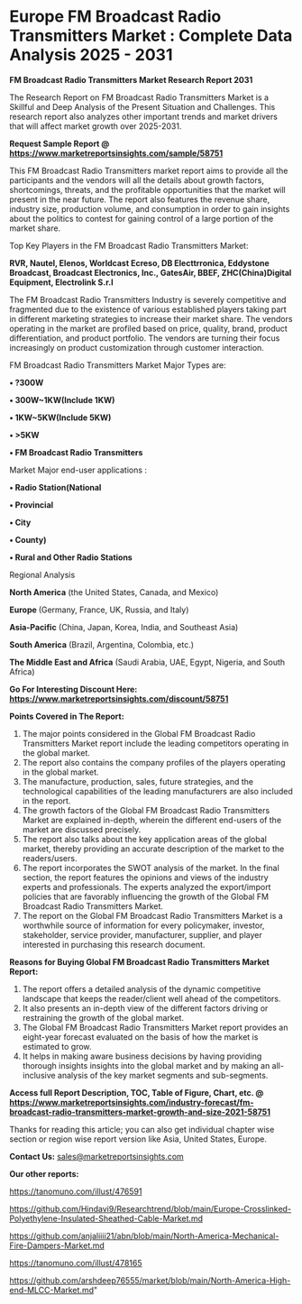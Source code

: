  # Europe FM Broadcast Radio Transmitters Market : Complete Data Analysis 2025 - 2031

<strong>FM Broadcast Radio Transmitters Market Research Report 2031</strong>

The Research Report on FM Broadcast Radio Transmitters Market is a Skillful and Deep Analysis of the Present Situation and Challenges. This research report also analyzes other important trends and market drivers that will affect market growth over 2025-2031.

<strong>Request Sample Report @ <a href=https://www.marketreportsinsights.com/sample/58751>https://www.marketreportsinsights.com/sample/58751</a></strong>

This FM Broadcast Radio Transmitters market report aims to provide all the participants and the vendors will all the details about growth factors, shortcomings, threats, and the profitable opportunities that the market will present in the near future. The report also features the revenue share, industry size, production volume, and consumption in order to gain insights about the politics to contest for gaining control of a large portion of the market share.

Top Key Players in the FM Broadcast Radio Transmitters Market:

<strong>RVR, Nautel, Elenos, Worldcast Ecreso, DB Electtrronica, Eddystone Broadcast, Broadcast Electronics, Inc., GatesAir, BBEF, ZHC(China)Digital Equipment, Electrolink S.r.l</strong>

The FM Broadcast Radio Transmitters Industry is severely competitive and fragmented due to the existence of various established players taking part in different marketing strategies to increase their market share. The vendors operating in the market are profiled based on price, quality, brand, product differentiation, and product portfolio. The vendors are turning their focus increasingly on product customization through customer interaction.

FM Broadcast Radio Transmitters Market Major Types are:

<strong>• ?300W

• 300W~1KW(Include 1KW)

• 1KW~5KW(Include 5KW)

• >5KW

• FM Broadcast Radio Transmitters</strong>

Market Major end-user applications :

<strong>• Radio Station(National

• Provincial

• City

• County)

• Rural and Other Radio Stations</strong>

Regional Analysis

</u><strong><b>North America</b></strong> (the United States, Canada, and Mexico)

<strong><b>Europe </b></strong>(Germany, France, UK, Russia, and Italy)

<strong><b>Asia-Pacific</b></strong> (China, Japan, Korea, India, and Southeast Asia)

<strong><b>South America</b></strong> (Brazil, Argentina, Colombia, etc.)

<strong><b>The Middle East and Africa</b></strong> (Saudi Arabia, UAE, Egypt, Nigeria, and South Africa)

<strong>Go For Interesting Discount Here: <a href=https://www.marketreportsinsights.com/discount/58751>https://www.marketreportsinsights.com/discount/58751</a></strong>

<strong>Points Covered in The Report:</strong>
<ol>
  <li>The major points considered in the Global FM Broadcast Radio Transmitters Market report include the leading competitors operating in the global market.</li>
  <li>The report also contains the company profiles of the players operating in the global market.</li>
  <li>The manufacture, production, sales, future strategies, and the technological capabilities of the leading manufacturers are also included in the report.</li>
  <li>The growth factors of the Global FM Broadcast Radio Transmitters Market are explained in-depth, wherein the different end-users of the market are discussed precisely.</li>
  <li>The report also talks about the key application areas of the global market, thereby providing an accurate description of the market to the readers/users.</li>
  <li>The report incorporates the SWOT analysis of the market. In the final section, the report features the opinions and views of the industry experts and professionals. The experts analyzed the export/import policies that are favorably influencing the growth of the Global FM Broadcast Radio Transmitters Market.</li>
  <li>The report on the Global FM Broadcast Radio Transmitters Market is a worthwhile source of information for every policymaker, investor, stakeholder, service provider, manufacturer, supplier, and player interested in purchasing this research document.</li>
</ol>
<strong>Reasons for Buying Global FM Broadcast Radio Transmitters Market Report:</strong>

<ol>
  <li>The report offers a detailed analysis of the dynamic competitive landscape that keeps the reader/client well ahead of the competitors.</li>
  <li>It also presents an in-depth view of the different factors driving or restraining the growth of the global market.</li>
  <li>The Global FM Broadcast Radio Transmitters Market report provides an eight-year forecast evaluated on the basis of how the market is estimated to grow.</li>
  <li>It helps in making aware business decisions by having providing thorough insights insights into the global market and by making an all-inclusive analysis of the key market segments and sub-segments.</li>
</ol>
<strong>Access full Report Description, TOC, Table of Figure, Chart, etc. @ <a href=https://www.marketreportsinsights.com/industry-forecast/fm-broadcast-radio-transmitters-market-growth-and-size-2021-58751>https://www.marketreportsinsights.com/industry-forecast/fm-broadcast-radio-transmitters-market-growth-and-size-2021-58751</a></strong>


Thanks for reading this article; you can also get individual chapter wise section or region wise report version like Asia, United States, Europe.

<strong>Contact Us:</strong>
sales@marketreportsinsights.com

<strong>Our other reports:</strong>

<a href=https://tanomuno.com/illust/476591>https://tanomuno.com/illust/476591</a>

<a href=https://github.com/Hindavi9/Researchtrend/blob/main/Europe-Crosslinked-Polyethylene-Insulated-Sheathed-Cable-Market.md>https://github.com/Hindavi9/Researchtrend/blob/main/Europe-Crosslinked-Polyethylene-Insulated-Sheathed-Cable-Market.md</a>

<a href=https://github.com/anjaliiii21/abn/blob/main/North-America-Mechanical-Fire-Dampers-Market.md>https://github.com/anjaliiii21/abn/blob/main/North-America-Mechanical-Fire-Dampers-Market.md</a>

<a href=https://tanomuno.com/illust/478165>https://tanomuno.com/illust/478165</a>

<a href=https://github.com/arshdeep76555/market/blob/main/North-America-High-end-MLCC-Market.md>https://github.com/arshdeep76555/market/blob/main/North-America-High-end-MLCC-Market.md</a>"
